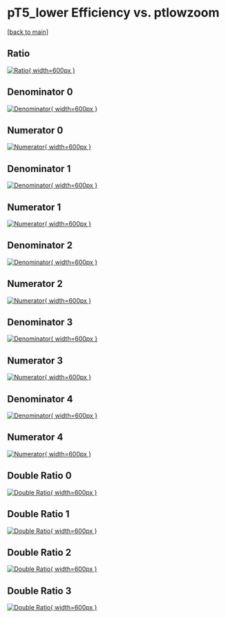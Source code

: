 # pT5_lower Efficiency vs. ptlowzoom

[[back to main](./)]



## Ratio

[![Ratio](../mtv/var/pT5_lower_base_0_-1_eff_ptlowzoom.png){ width=600px }](../mtv/var/pT5_lower_base_0_-1_eff_ptlowzoom.pdf)

## Denominator 0

[![Denominator](../mtv/den/pT5_lower_base_0_-1_eff_ptlowzoom_den0.png){ width=600px }](../mtv/den/pT5_lower_base_0_-1_eff_ptlowzoom_den0.pdf)

## Numerator 0

[![Numerator](../mtv/num/pT5_lower_base_0_-1_eff_ptlowzoom_num0.png){ width=600px }](../mtv/num/pT5_lower_base_0_-1_eff_ptlowzoom_num0.pdf)

## Denominator 1

[![Denominator](../mtv/den/pT5_lower_base_0_-1_eff_ptlowzoom_den1.png){ width=600px }](../mtv/den/pT5_lower_base_0_-1_eff_ptlowzoom_den1.pdf)

## Numerator 1

[![Numerator](../mtv/num/pT5_lower_base_0_-1_eff_ptlowzoom_num1.png){ width=600px }](../mtv/num/pT5_lower_base_0_-1_eff_ptlowzoom_num1.pdf)

## Denominator 2

[![Denominator](../mtv/den/pT5_lower_base_0_-1_eff_ptlowzoom_den2.png){ width=600px }](../mtv/den/pT5_lower_base_0_-1_eff_ptlowzoom_den2.pdf)

## Numerator 2

[![Numerator](../mtv/num/pT5_lower_base_0_-1_eff_ptlowzoom_num2.png){ width=600px }](../mtv/num/pT5_lower_base_0_-1_eff_ptlowzoom_num2.pdf)

## Denominator 3

[![Denominator](../mtv/den/pT5_lower_base_0_-1_eff_ptlowzoom_den3.png){ width=600px }](../mtv/den/pT5_lower_base_0_-1_eff_ptlowzoom_den3.pdf)

## Numerator 3

[![Numerator](../mtv/num/pT5_lower_base_0_-1_eff_ptlowzoom_num3.png){ width=600px }](../mtv/num/pT5_lower_base_0_-1_eff_ptlowzoom_num3.pdf)

## Denominator 4

[![Denominator](../mtv/den/pT5_lower_base_0_-1_eff_ptlowzoom_den4.png){ width=600px }](../mtv/den/pT5_lower_base_0_-1_eff_ptlowzoom_den4.pdf)

## Numerator 4

[![Numerator](../mtv/num/pT5_lower_base_0_-1_eff_ptlowzoom_num4.png){ width=600px }](../mtv/num/pT5_lower_base_0_-1_eff_ptlowzoom_num4.pdf)

## Double Ratio 0

[![Double Ratio](../mtv/ratio/pT5_lower_base_0_-1_eff_ptlowzoom_ratio0.png){ width=600px }](../mtv/ratio/pT5_lower_base_0_-1_eff_ptlowzoom_ratio0.pdf)

## Double Ratio 1

[![Double Ratio](../mtv/ratio/pT5_lower_base_0_-1_eff_ptlowzoom_ratio1.png){ width=600px }](../mtv/ratio/pT5_lower_base_0_-1_eff_ptlowzoom_ratio1.pdf)

## Double Ratio 2

[![Double Ratio](../mtv/ratio/pT5_lower_base_0_-1_eff_ptlowzoom_ratio2.png){ width=600px }](../mtv/ratio/pT5_lower_base_0_-1_eff_ptlowzoom_ratio2.pdf)

## Double Ratio 3

[![Double Ratio](../mtv/ratio/pT5_lower_base_0_-1_eff_ptlowzoom_ratio3.png){ width=600px }](../mtv/ratio/pT5_lower_base_0_-1_eff_ptlowzoom_ratio3.pdf)

